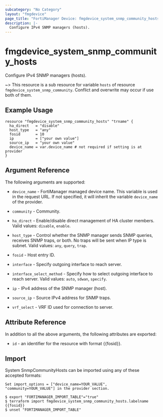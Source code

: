 ```yaml
---
subcategory: "No Category"
layout: "fmgdevice"
page_title: "FortiManager Device: fmgdevice_system_snmp_community_hosts"
description: |-
  Configure IPv4 SNMP managers (hosts).
---
```


# fmgdevice_system_snmp_community_hosts
Configure IPv4 SNMP managers (hosts).

~> This resource is a sub resource for variable `hosts` of resource `fmgdevice_system_snmp_community`. Conflict and overwrite may occur if use both of them.



## Example Usage

```hcl
resource "fmgdevice_system_snmp_community_hosts" "trname" {
  ha_direct   = "disable"
  host_type   = "any"
  fosid       = 10
  ip          = ["your own value"]
  source_ip   = "your own value"
  device_name = var.device_name # not required if setting is at provider
}
```

## Argument Reference


The following arguments are supported:

* `device_name` - FortiManager managed device name. This variable is used in the request URL. If not specified, it will inherit the variable `device_name` of the provider.
* `community` - Community.

* `ha_direct` - Enable/disable direct management of HA cluster members. Valid values: `disable`, `enable`.

* `host_type` - Control whether the SNMP manager sends SNMP queries, receives SNMP traps, or both. No traps will be sent when IP type is subnet. Valid values: `any`, `query`, `trap`.

* `fosid` - Host entry ID.
* `interface` - Specify outgoing interface to reach server.
* `interface_select_method` - Specify how to select outgoing interface to reach server. Valid values: `auto`, `sdwan`, `specify`.

* `ip` - IPv4 address of the SNMP manager (host).
* `source_ip` - Source IPv4 address for SNMP traps.
* `vrf_select` - VRF ID used for connection to server.


## Attribute Reference

In addition to all the above arguments, the following attributes are exported:
* `id` - an identifier for the resource with format {{fosid}}.

## Import

System SnmpCommunityHosts can be imported using any of these accepted formats:
```
Set import_options = ["device_name=YOUR_VALUE", "community=YOUR_VALUE"] in the provider section.

$ export "FORTIMANAGER_IMPORT_TABLE"="true"
$ terraform import fmgdevice_system_snmp_community_hosts.labelname {{fosid}}
$ unset "FORTIMANAGER_IMPORT_TABLE"
```

